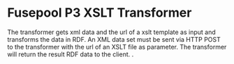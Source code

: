 Fusepool P3 XSLT Transformer
============================

The transformer gets xml data and the url of a xslt template as input and transforms the data in RDF.
An XML data set must be sent via HTTP POST to the transformer with the url of an XSLT file as parameter. 
The transformer will return the result RDF data to the client.
.
